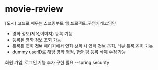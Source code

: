 # movie-review
[도서] 코드로 배우는 스프링부트 웹 프로젝트_구멍가게코딩단
- 영화 정보(제목,이미지) 등록 기능
- 등록된 영화 정보 조회 가능
- 등록된 영화 정보 페이지에서 영화 선택 시
  영화 정보 조회, 리뷰 등록,조회 가능
- dummy userID로 해당 영화 평점, 한줄 평 등록 삭제 수정 가능


회원 가입, 로그인 기능 추가 구현 필요 --spring security
